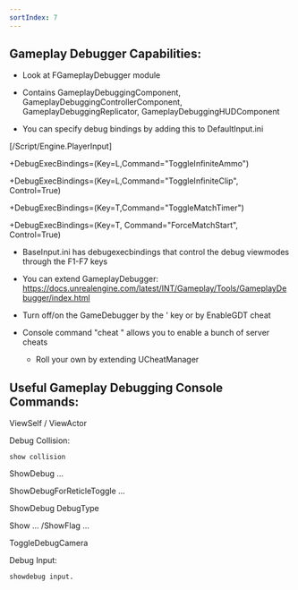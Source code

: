 ```yaml
---
sortIndex: 7
---
```



## Gameplay Debugger Capabilities:

- Look at FGameplayDebugger module

- Contains GameplayDebuggingComponent, GameplayDebuggingControllerComponent, GameplayDebuggingReplicator, GameplayDebuggingHUDComponent

- You can specify debug bindings by adding this to DefaultInput.ini

 \[/Script/Engine.PlayerInput]

 \+DebugExecBindings=(Key=L,Command="ToggleInfiniteAmmo")

 \+DebugExecBindings=(Key=L,Command="ToggleInfiniteClip", Control=True)

 \+DebugExecBindings=(Key=T,Command="ToggleMatchTimer")

 \+DebugExecBindings=(Key=T, Command="ForceMatchStart", Control=True)

- BaseInput.ini has debugexecbindings that control the debug viewmodes through the F1-F7 keys

- You can extend GameplayDebugger: <https://docs.unrealengine.com/latest/INT/Gameplay/Tools/GameplayDebugger/index.html>

- Turn off/on the GameDebugger by the ' key or by EnableGDT cheat

- Console command "cheat " allows you to enable a bunch of server cheats

  - Roll your own by extending UCheatManager



## Useful Gameplay Debugging Console Commands:

ViewSelf / ViewActor

Debug Collision:

	show collision

ShowDebug …

ShowDebugForReticleToggle …

ShowDebug DebugType

Show … /ShowFlag …

ToggleDebugCamera

Debug Input:

	showdebug input.

